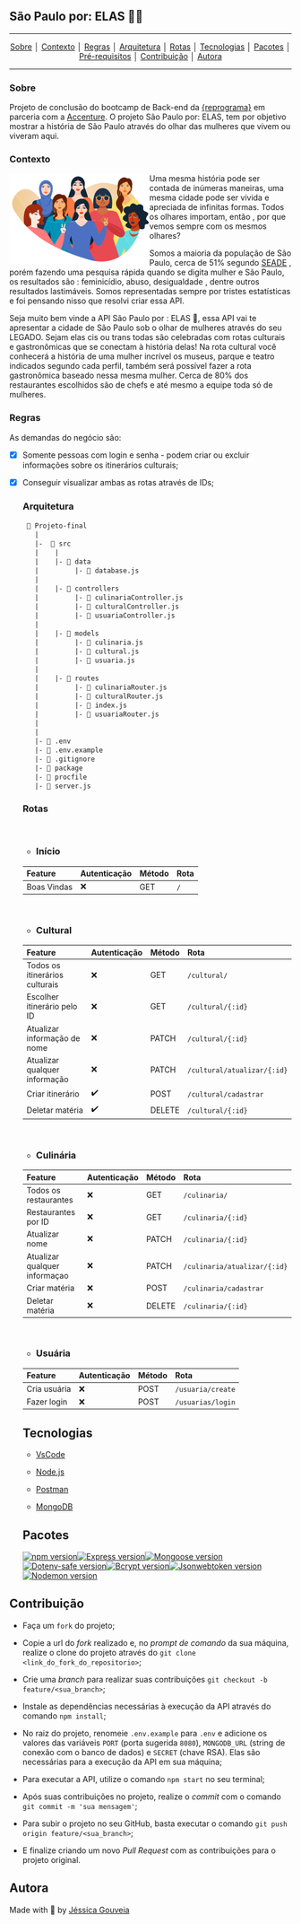 ## São Paulo por: ELAS :rocket::purple_heart:

---
<p align = "center">
<a align href = "#Sobre">Sobre</a> │
<a align href = "#Contexto">Contexto</a> │
<a align href = "#Regras">Regras</a> │
<a align href = "#Arquitetura">Arquitetura</a> │
<a align href = "#Rotas">Rotas</a> │
<a align href = "#Tecnologias">Tecnologias</a> │
<a align href = "#Pacotes">Pacotes</a> │
<a align href = "#Pré-requisitos">Pré-requisitos</a> │
<a align href = "#Contribuição">Contribuição</a> │
<a align href = "#Autora">Autora</a>
</p>

---

### Sobre

Projeto de conclusão do bootcamp de Back-end da [{reprograma}]((https://reprograma.com.br/)) em parceria com a [Accenture](https://www.accenture.com/br-pt). O projeto São Paulo por: ELAS, tem por objetivo mostrar a história de São Paulo através do olhar das mulheres que vivem ou viveram aqui.

### Contexto

<img src="img/mulher.png" alt="mulheres juntas" width ="250" align="left" padding="250"/>

Uma mesma história pode ser contada de inúmeras maneiras, uma mesma cidade pode ser vivida e apreciada de infinitas formas. Todos os olhares importam, então , por que vemos sempre com os mesmos olhares? 

Somos a maioria da população de São Paulo, cerca de 51% segundo [SEADE]((https://www.seade.gov.br/seade-divulga-perfil-das-mulheres-no-estado-de-sao-paulo/#:~:text=De%20acordo%20com%20as%20informa%C3%A7%C3%B5es,seja%2C%2022%2C9%20milh%C3%B5es.)) , porém fazendo uma pesquisa rápida quando se digita mulher e São Paulo, os resultados são : feminicídio, abuso, desigualdade , dentre outros resultados lastimáveis. Somos representadas sempre por tristes estatísticas e foi pensando nisso que resolvi criar essa API. 

Seja muito bem vinde a API São Paulo por : ELAS :rocket:, essa API vai te apresentar a cidade de São Paulo sob o olhar de mulheres através do seu LEGADO. Sejam elas cis ou trans todas são celebradas com rotas culturais e gastronômicas que se conectam à história delas! Na rota cultural você conhecerá a história de uma mulher incrível  os museus, parque e teatro indicados segundo cada perfil, também será possível fazer a rota gastronômica baseado nessa mesma mulher. Cerca de 80% dos restaurantes escolhidos são de chefs e até mesmo a equipe toda só de mulheres.

### Regras

<p>As demandas do negócio são:

- [x] Somente pessoas com login e senha - podem criar ou excluir informações sobre os itinerários culturais;

- [x] Conseguir visualizar ambas as rotas através de IDs;

  ### Arquitetura

  

  ```
   📁 Projeto-final
     |
     |-  📁 src
     |    |
     |    |- 📁 data
     |         |- 📄 database.js
     |
     |    |- 📁 controllers
     |         |- 📄 culinariaController.js
     |         |- 📄 culturalController.js
     |         |- 📄 usuariaController.js
     |
     |    |- 📁 models
     |         |- 📄 culinaria.js
     |         |- 📄 cultural.js
     |         |- 📄 usuaria.js
     |
     |    |- 📁 routes
     |         |- 📄 culinariaRouter.js 
     |         |- 📄 culturalRouter.js
     |         |- 📄 index.js   
     |         |- 📄 usuariaRouter.js 
     |
     |
     |- 📄 .env
     |- 📄 .env.example
     |- 📄 .gitignore
     |- 📄 package
     |- 📄 procfile
     |- 📄 server.js
  
  ```

  ### Rotas

  <br>

  * ### Início 
  | Feature     | Autenticação | Método | Rota |
  | ----------- | ------------ | ------ | ---- |
  | Boas Vindas | :x:          | GET    | `/`  |

  <br>

  * ### Cultural
  | Feature                        | Autenticação       | Método | Rota                        |
  | ------------------------------ | ------------------ | ------ | --------------------------- |
  | Todos os itinerários culturais | :x:                | GET    | `/cultural/`                |
  | Escolher itinerário pelo ID    | :x:                | GET    | `/cultural/{:id}`           |
  | Atualizar informação de nome   | :x:                | PATCH  | `/cultural/{:id}`           |
  | Atualizar qualquer informação  | :x:                | PATCH  | `/cultural/atualizar/{:id}` |
  | Criar itinerário               | :heavy_check_mark: | POST   | `/cultural/cadastrar`       |
  | Deletar matéria                | :heavy_check_mark: | DELETE | `/cultural/{:id}`           |

  <br>

  * ### Culinária
  | Feature                       | Autenticação | Método | Rota                         |
  | ----------------------------- | ------------ | ------ | ---------------------------- |
  | Todos os restaurantes         | :x:          | GET    | `/culinaria/`                |
  | Restaurantes por ID           | :x:          | GET    | `/culinaria/{:id}`           |
  | Atualizar nome                | :x:          | PATCH  | `/culinaria/{:id}`           |
  | Atualizar qualquer informaçao | :x:          | PATCH  | `/culinaria/atualizar/{:id}` |
  | Criar matéria                 | :x:          | POST   | `/culinaria/cadastrar`       |
  | Deletar matéria               | :x:          | DELETE | `/culinaria/{:id}`           |

  <br>

  * ### Usuária
  | Feature      | Autenticação | Método | Rota              |
  | ------------ | ------------ | ------ | ----------------- |
  | Cria usuária | :x:          | POST   | `/usuaria/create` |
  | Fazer login  | :x:          | POST   | `/usuarias/login` |

  ## Tecnologias
  - [VsCode](https://code.visualstudio.com/download)

  - [Node.js](https://nodejs.org/en/download/)

  - [Postman](https://www.postman.com/downloads/)

  - [MongoDB](https://www.mongodb.com/try/download/community)

    

  ## Pacotes

  <a href="https://www.npmjs.com/"><img alt="npm version" src="https://img.shields.io/badge/npm-6.14.6-yellow"><a href="https://expressjs.com/pt-br/"><img alt="Express version" src="https://img.shields.io/badge/express-4.17.1-yellow"><a href="https://mongoosejs.com/"><img alt="Mongoose version" src="https://img.shields.io/badge/mongoose-5.10.17-yellow"><a href="https://www.npmjs.com/package/dotenv-safe"><img alt="Dotenv-safe version" src="https://img.shields.io/badge/dotenv-8.2.0-yellow"><a href="https://www.npmjs.com/package/bcryptjs"><img alt="Bcrypt version" src="https://img.shields.io/badge/bcrypt-5.0.0-yellow"><a href="https://www.npmjs.com/package/jsonwebtoken"><img alt="Jsonwebtoken version" src="https://img.shields.io/badge/jsonwebtoken-8.5.1-yellow"><a href="https://www.npmjs.com/package/nodemon"><img alt="Nodemon version" src="https://img.shields.io/badge/nodemon-2.0.6-yellow"></a> 



## Contribuição

- Faça um `fork` do projeto;

- Copie a url do _fork_ realizado e, no _prompt de comando_ da sua máquina, realize o clone do projeto através do `git clone <link_do_fork_do_repositorio>`;

- Crie uma _branch_ para realizar suas contribuições `git checkout -b feature/<sua_branch>`;

- Instale as dependências necessárias à execução da API através do comando `npm install`;

- No raiz do projeto, renomeie `.env.example` para `.env` e adicione os valores das variáveis `PORT` (porta sugerida `8080`), `MONGODB_URL` (string de conexão com o banco de dados) e `SECRET` (chave RSA). Elas são necessárias para a execução da API em sua máquina;

- Para executar a API, utilize o comando `npm start` no seu terminal;

- Após suas contribuições no projeto, realize o _commit_ com o comando `git commit -m 'sua mensagem'`;

- Para subir o projeto no seu GitHub, basta executar o comando `git push origin feature/<sua_branch>`;

- E finalize criando um novo _Pull Request_ com as contribuições para o projeto original.

  

## Autora
Made with :purple_heart: by [Jéssica Gouveia](https://www.linkedin.com/in/jessicas-gouveia/)

